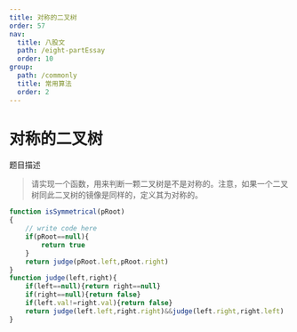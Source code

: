 ```yaml
---
title: 对称的二叉树
order: 57
nav:
  title: 八股文
  path: /eight-partEssay
  order: 10
group:
  path: /commonly
  title: 常用算法
  order: 2
---
```



对称的二叉树
===

题目描述

>请实现一个函数，用来判断一颗二叉树是不是对称的。注意，如果一个二叉树同此二叉树的镜像是同样的，定义其为对称的。

```js
function isSymmetrical(pRoot)
{
    // write code here
    if(pRoot==null){
        return true
    }
    return judge(pRoot.left,pRoot.right)
}
function judge(left,right){
    if(left==null){return right==null}
    if(right==null){return false}
    if(left.val!=right.val){return false}
    return judge(left.left,right.right)&&judge(left.right,right.left)
}
```

